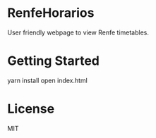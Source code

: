 # RenfeHorarios
User friendly webpage to view Renfe timetables.

# Getting Started

  yarn install
  open index.html



# License
MIT
